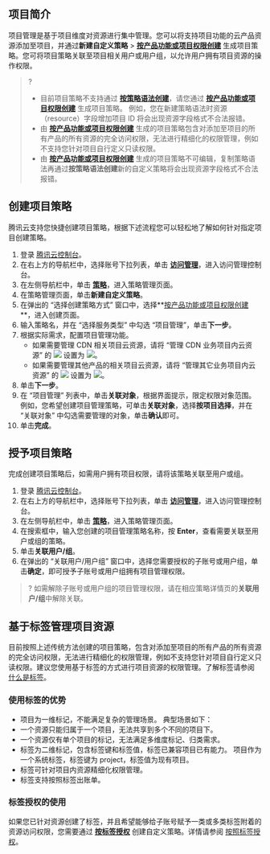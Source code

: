 ## 项目简介

项目管理是基于项目维度对资源进行集中管理。您可以将支持项目功能的云产品资源添加至项目，并通过**新建自定义策略** > **[按产品功能或项目权限创建](https://console.cloud.tencent.com/cam/policy/create)** 生成项目策略。您可将项目策略关联至项目相关用户或用户组，以允许用户拥有项目资源的操作权限。

> ? 
> - 目前项目策略不支持通过 **[按策略语法创建](https://console.cloud.tencent.com/cam/policy/createV2)**，请您通过 **[按产品功能或项目权限创建](https://console.cloud.tencent.com/cam/policy/create)** 生成项目策略。 例如，您在新建策略语法时资源（resource）字段增加项目 ID 将会出现资源字段格式不合法报错。
> - 由 **[按产品功能或项目权限创建](https://console.cloud.tencent.com/cam/policy/create)** 生成的项目策略包含对添加至项目的所有产品的所有资源的完全访问权限，无法进行精细化的权限管理，例如不支持您针对项目自行定义只读权限。
> - 由 **[按产品功能或项目权限创建](https://console.cloud.tencent.com/cam/policy/create)** 生成的项目策略不可编辑，复制策略语法再通过**按策略语法创建**新的自定义策略将会出现资源字段格式不合法报错。

## 创建项目策略

腾讯云支持您快捷创建项目策略，根据下述流程您可以轻松地了解如何针对指定项目创建策略。

1. 登录 [腾讯云控制台](https://console.cloud.tencent.com/)。
2. 在右上方的导航栏中，选择账号下拉列表，单击 **[访问管理](https://console.cloud.tencent.com/cam/overview)**，进入访问管理控制台。
3. 在左侧导航栏中，单击 **[策略](https://console.cloud.tencent.com/cam/policy)**，进入策略管理页面。
4. 在策略管理页面，单击**新建自定义策略**。
5. 在弹出的 “选择创建策略方式” 窗口中，选择**[按产品功能或项目权限创建](https://console.cloud.tencent.com/cam/policy/create)**，进入创建页面。
6. 输入策略名，并在 “选择服务类型” 中勾选 “项目管理”，单击**下一步**。
7. 根据实际需求，配置项目管理功能。
	- 如果需要管理 CDN 相关项目云资源，请将 “管理 CDN 业务项目内云资源” 的 <img src="https://main.qcloudimg.com/raw/e42f187e2a90f38bbf6c832da1d680c4.png"  style="margin:0;"></img> 设置为 <img src="https://main.qcloudimg.com/raw/73f12a380082fa5a006254de729f9188.png"  style="margin:0;"></img>。
	- 如果需要管理其他产品的相关项目云资源，请将 “管理其它业务项目内云资源” 的 <img src="https://main.qcloudimg.com/raw/e42f187e2a90f38bbf6c832da1d680c4.png"  style="margin:0;"></img> 设置为 <img src="https://main.qcloudimg.com/raw/73f12a380082fa5a006254de729f9188.png"  style="margin:0;"></img>。
8. 单击**下一步**。
9. 在 “项目管理” 列表中，单击**关联对象**，根据界面提示，限定权限对象范围。
   例如，您希望创建项目管理策略，可单击**关联对象**，选择**按项目选择**，并在 “关联对象” 中勾选需要管理的对象，单击**确认**即可。
10. 单击**完成**。

## 授予项目策略

完成创建项目策略后，如需用户拥有项目权限，请将该策略关联至用户或组。

1. 登录 [腾讯云控制台](https://console.cloud.tencent.com/)。
2. 在右上方的导航栏中，选择账号下拉列表，单击 **[访问管理](https://console.cloud.tencent.com/cam/overview)**，进入访问管理控制台。
3. 在左侧导航栏中，单击 **[策略](https://console.cloud.tencent.com/cam/policy)**，进入策略管理页面。
4. 在搜索框中，输入您创建的项目管理策略名称，按 **Enter**，查看需要关联至用户或组的策略。
5. 单击**关联用户/组**。
6. 在弹出的 “关联用户/用户组” 窗口中，选择您需要授权的子账号或用户组，单击**确定**，即可授予子账号或用户组拥有项目管理权限。

> ? 如需解除子账号或用户组的项目管理权限，请在相应策略详情页的**关联用户/组**中解除关联。

## 基于标签管理项目资源

目前按照上述传统方法创建的项目策略，包含对添加至项目的所有产品的所有资源的完全访问权限，无法进行精细化的权限管理，例如不支持您针对项目自行定义只读权限。建议您使用基于标签的方式进行项目资源的权限管理。了解标签请参阅 [什么是标签](https://cloud.tencent.com/document/product/651)。

### 使用标签的优势

- 项目为一维标记，不能满足复杂的管理场景。
  典型场景如下：
- 一个资源只能归属于一个项目，无法共享到多个不同的项目下。
- 一个资源仅有单个项目的标记，无法满足多维度标记、归类需求。
- 标签为二维标记，包含标签键和标签值，标签已兼容项目已有能力。
  项目作为一个系统标签，标签键为 project，标签值为现有项目。
- 标签可针对项目内资源精细化权限管理。
- 标签支持按照标签出账单。

### 标签授权的使用

如果您已针对资源创建了标签，并且希望能够给子账号赋予一类或多类标签附着的资源访问权限，您需要通过 **[按标签授权](https://console.cloud.tencent.com/cam/policy/createByTag)** 创建自定义策略。详情请参阅 [按照标签授权](https://cloud.tencent.com/document/product/598/37739#.E6.8C.89.E6.A0.87.E7.AD.BE.E6.8E.88.E6.9D.83)。
